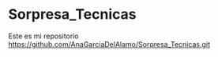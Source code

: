 # Sorpresa_Tecnicas

Este es mi repositorio https://github.com/AnaGarciaDelAlamo/Sorpresa_Tecnicas.git
